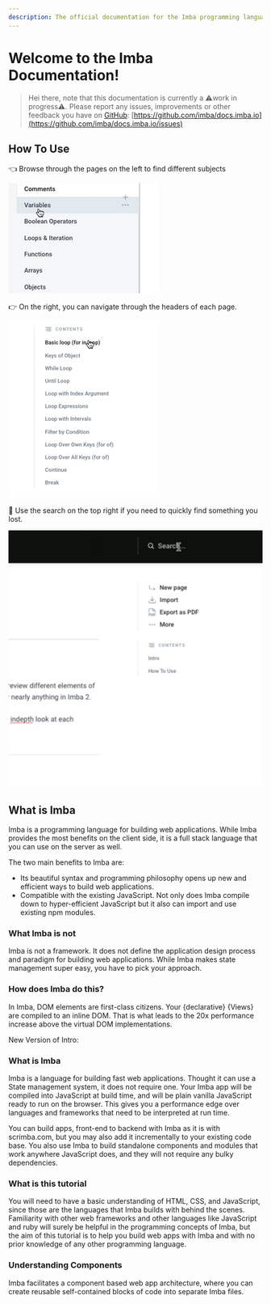 ```yaml
---
description: The official documentation for the Imba programming language.
---
```


# Welcome to the Imba Documentation!

> Hei there, note that this documentation is currently a ⚠️work in progress⚠️. Please report any issues, improvements or other feedback you have on [GitHub](https://github.com/imba/docs.imba.io/issues): [https://github.com/imba/docs.imba.io](https://github.com/imba/docs.imba.io/issues)

## How To Use

👈 Browse through the pages on the left to find different subjects

![Imba docs Pages](.gitbook/assets/imba-docs-pages.gif)

👉 On the right, you can navigate through the headers of each page. 

![Navigate through the sections of a page on the menu on the right.](.gitbook/assets/imba-docs-page-contents.gif)

🔎 Use the search on the top right if you need to quickly find something you lost.

![](.gitbook/assets/imba-docs-search.gif)

## What is Imba

Imba is a programming language for building web applications. While Imba provides the most benefits on the client side, it is a full stack language that you can use on the server as well.

The two main benefits to Imba are:

* Its beautiful syntax and programming philosophy opens up new and efficient ways to build web applications. 
* Compatible with the existing JavaScript. Not only does Imba compile down to hyper-efficient JavaScript but it also can import and use existing npm modules.

### What Imba is not

Imba is not a framework. It does not define the application design process and paradigm for building web applications. While Imba makes state management super easy, you have to pick your approach.

### How does Imba do this?

In Imba, DOM elements are first-class citizens. Your {declarative} {Views} are compiled to an inline DOM. That is what leads to the 20x performance increase above the virtual DOM implementations.

New Version of Intro:

### What is Imba

Imba is a language for building fast web applications. Thought it can use a State management system, it does not require one. Your Imba app will be compiled into JavaScript at build time, and will be plain vanilla JavaScript ready to run on the browser. This gives you a performance edge over languages and frameworks that need to be interpreted at run time.

You can build apps, front-end to backend with Imba as it is with scrimba.com, but you may also add it incrementally to your existing code base. You also use Imba to build standalone components and modules that work anywhere JavaScript does, and they will not require any bulky dependencies.

### What is this tutorial

You will need to have a basic understanding of HTML, CSS, and JavaScript, since those are the languages that Imba builds with behind the scenes. Familiarity with other web frameworks and other languages like JavaScript and ruby will surely be helpful in the programming concepts of Imba, but the aim of this tutorial is to help you build web apps with Imba and with no prior knowledge of any other programming language.

### Understanding Components

Imba facilitates a component based web app architecture, where you can create reusable self-contained blocks of code into separate Imba files.

